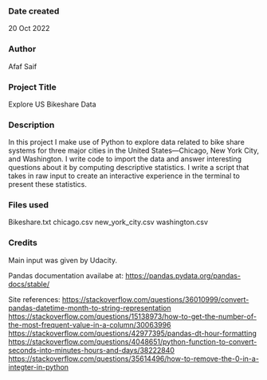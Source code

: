 

### Date created
20 Oct 2022

### Author 
Afaf Saif

### Project Title
Explore US Bikeshare Data

### Description
In this project I make use of Python to explore data related to bike share systems for three major cities in the United States—Chicago, New York City, and Washington. I write code to import the data and answer interesting questions about it by computing descriptive statistics. I write a script that takes in raw input to create an interactive experience in the terminal to present these statistics.
### Files used
Bikeshare.txt chicago.csv new_york_city.csv washington.csv


### Credits
Main input was given by Udacity. 

Pandas documentation availabe at: https://pandas.pydata.org/pandas-docs/stable/

Site references: https://stackoverflow.com/questions/36010999/convert-pandas-datetime-month-to-string-representation https://stackoverflow.com/questions/15138973/how-to-get-the-number-of-the-most-frequent-value-in-a-column/30063996 https://stackoverflow.com/questions/42977395/pandas-dt-hour-formatting https://stackoverflow.com/questions/4048651/python-function-to-convert-seconds-into-minutes-hours-and-days/38222840 https://stackoverflow.com/questions/35614496/how-to-remove-the-0-in-a-integter-in-python